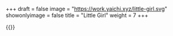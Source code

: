 +++
draft = false
image = "https://work.yaichi.xyz/little-girl.svg"
showonlyimage = false
title = "Little Girl"
weight = 7
+++

{{<lightbox src="https://work.yaichi.xyz/little-girl.svg">}}
